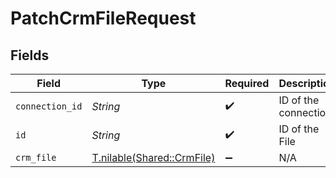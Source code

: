 # PatchCrmFileRequest


## Fields

| Field                                                        | Type                                                         | Required                                                     | Description                                                  |
| ------------------------------------------------------------ | ------------------------------------------------------------ | ------------------------------------------------------------ | ------------------------------------------------------------ |
| `connection_id`                                              | *String*                                                     | :heavy_check_mark:                                           | ID of the connection                                         |
| `id`                                                         | *String*                                                     | :heavy_check_mark:                                           | ID of the File                                               |
| `crm_file`                                                   | [T.nilable(Shared::CrmFile)](../../models/shared/crmfile.md) | :heavy_minus_sign:                                           | N/A                                                          |